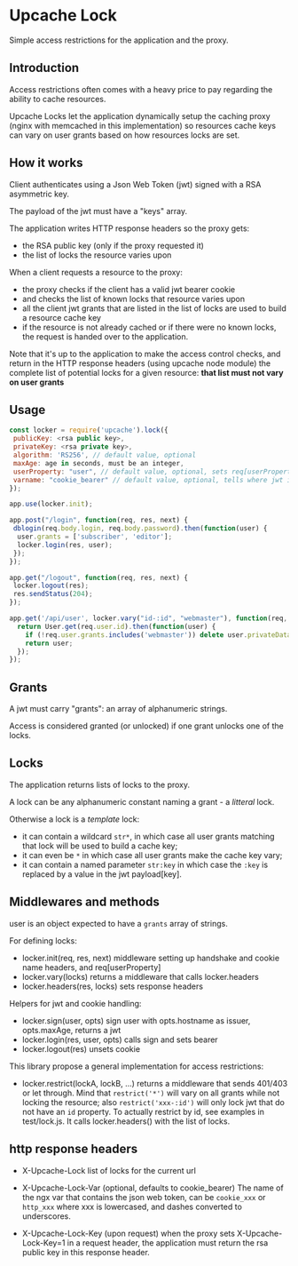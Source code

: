 Upcache Lock
============

Simple access restrictions for the application and the proxy.

Introduction
------------

Access restrictions often comes with a heavy price to pay regarding the ability
to cache resources.

Upcache Locks let the application dynamically setup the caching proxy (nginx with
memcached in this implementation) so resources cache keys can vary on user grants
based on how resources locks are set.

How it works
------------

Client authenticates using a Json Web Token (jwt) signed with a RSA asymmetric key.

The payload of the jwt must have a "keys" array.

The application writes HTTP response headers so the proxy gets:

- the RSA public key (only if the proxy requested it)
- the list of locks the resource varies upon

When a client requests a resource to the proxy:

- the proxy checks if the client has a valid jwt bearer cookie
- and checks the list of known locks that resource varies upon
- all the client jwt grants that are listed in the list of locks are used
to build a resource cache key
- if the resource is not already cached or if there were no known locks,
the request is handed over to the application.

Note that it's up to the application to make the access control checks,
and return in the HTTP response headers (using upcache node module)
the complete list of potential locks for a given resource:
**that list must not vary on user grants**

Usage
-----

```js
const locker = require('upcache').lock({
 publicKey: <rsa public key>,
 privateKey: <rsa private key>,
 algorithm: 'RS256', // default value, optional
 maxAge: age in seconds, must be an integer,
 userProperty: "user", // default value, optional, sets req[userProperty]
 varname: "cookie_bearer" // default value, optional, tells where jwt is
});

app.use(locker.init);

app.post("/login", function(req, res, next) {
 dblogin(req.body.login, req.body.password).then(function(user) {
  user.grants = ['subscriber', 'editor'];
  locker.login(res, user);
 });
});

app.get("/logout", function(req, res, next) {
 locker.logout(res);
 res.sendStatus(204);
});

app.get('/api/user', locker.vary("id-:id", "webmaster"), function(req, res, next) {
  return User.get(req.user.id).then(function(user) {
    if (!req.user.grants.includes('webmaster')) delete user.privateData;
    return user;
  });
});

```

Grants
------

A jwt must carry "grants": an array of alphanumeric strings.

Access is considered granted (or unlocked) if one grant unlocks one of the locks.

Locks
-----

The application returns lists of locks to the proxy.

A lock can be any alphanumeric constant naming a grant - a *litteral* lock.

Otherwise a lock is a *template* lock:

- it can contain a wildcard `str*`, in which case all user grants matching
that lock will be used to build a cache key;
- it can even be `*` in which case all user grants make the cache key vary;
- it can contain a named parameter `str:key` in which case the `:key` is
replaced by a value in the jwt payload[key].

Middlewares and methods
-----------------------

user is an object expected to have a `grants` array of strings.

For defining locks:

- locker.init(req, res, next)
  middleware setting up handshake and cookie name headers, and req[userProperty]
- locker.vary(locks)
  returns a middleware that calls locker.headers
- locker.headers(res, locks)
  sets response headers

Helpers for jwt and cookie handling:

- locker.sign(user, opts)
  sign user with opts.hostname as issuer, opts.maxAge, returns a jwt
- locker.login(res, user, opts)
  calls sign and sets bearer
- locker.logout(res)
  unsets cookie

This library propose a general implementation for access restrictions:

- locker.restrict(lockA, lockB, ...)
  returns a middleware that sends 401/403 or let through.
  Mind that `restrict('*')` will vary on all grants while not locking the resource;
  also `restrict('xxx-:id')` will only lock jwt that do not have an `id` property.
  To actually restrict by id, see examples in test/lock.js.
  It calls locker.headers() with the list of locks.

http response headers
---------------------

- X-Upcache-Lock
  list of locks for the current url

- X-Upcache-Lock-Var (optional, defaults to cookie_bearer)
  The name of the ngx var that contains the json web token,
  can be `cookie_xxx` or `http_xxx` where xxx is lowercased, and dashes
  converted to underscores.

- X-Upcache-Lock-Key (upon request)
  when the proxy sets X-Upcache-Lock-Key=1 in a request header,
  the application must return the rsa public key in this response header.
